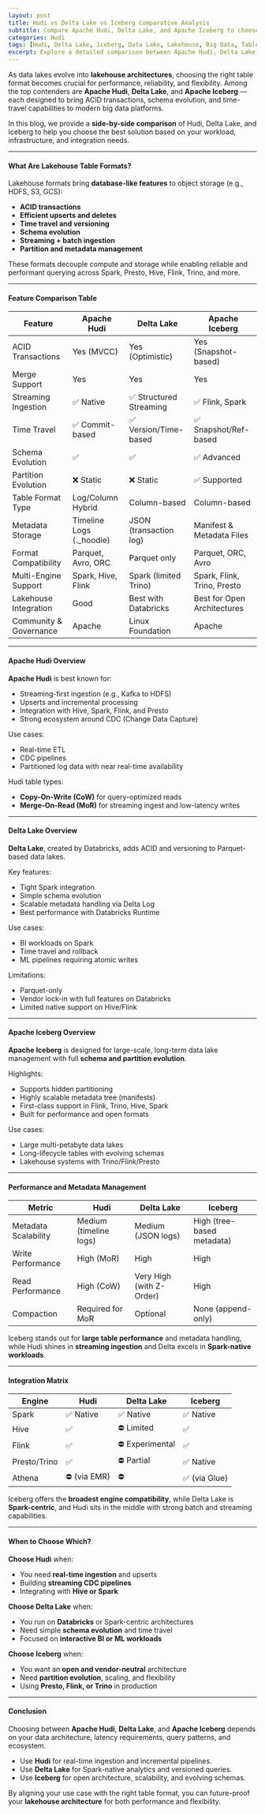 ```yaml
---
layout: post
title: Hudi vs Delta Lake vs Iceberg Comparative Analysis
subtitle: Compare Apache Hudi, Delta Lake, and Apache Iceberg to choose the right table format for your data lake
categories: Hudi
tags: [Hudi, Delta Lake, Iceberg, Data Lake, Lakehouse, Big Data, Table Formats]
excerpt: Explore a detailed comparison between Apache Hudi, Delta Lake, and Apache Iceberg. Understand their features, performance, use cases, and integration support to choose the right format for your data lakehouse architecture.
---
```

As data lakes evolve into **lakehouse architectures**, choosing the right table format becomes crucial for performance, reliability, and flexibility. Among the top contenders are **Apache Hudi**, **Delta Lake**, and **Apache Iceberg** — each designed to bring ACID transactions, schema evolution, and time-travel capabilities to modern big data platforms.

In this blog, we provide a **side-by-side comparison** of Hudi, Delta Lake, and Iceberg to help you choose the best solution based on your workload, infrastructure, and integration needs.

---

#### What Are Lakehouse Table Formats?

Lakehouse formats bring **database-like features** to object storage (e.g., HDFS, S3, GCS):

- **ACID transactions**
- **Efficient upserts and deletes**
- **Time travel and versioning**
- **Schema evolution**
- **Streaming + batch ingestion**
- **Partition and metadata management**

These formats decouple compute and storage while enabling reliable and performant querying across Spark, Presto, Hive, Flink, Trino, and more.

---

#### Feature Comparison Table

| Feature                         | Apache Hudi             | Delta Lake                | Apache Iceberg           |
|---------------------------------|--------------------------|---------------------------|---------------------------|
| ACID Transactions               | Yes (MVCC)               | Yes (Optimistic)          | Yes (Snapshot-based)      |
| Merge Support                   | Yes                      | Yes                       | Yes                       |
| Streaming Ingestion             | ✅ Native                 | ✅ Structured Streaming    | ✅ Flink, Spark            |
| Time Travel                     | ✅ Commit-based           | ✅ Version/Time-based      | ✅ Snapshot/Ref-based      |
| Schema Evolution                | ✅                        | ✅                         | ✅ Advanced                |
| Partition Evolution             | ❌ Static                 | ❌ Static                  | ✅ Supported               |
| Table Format Type               | Log/Column Hybrid        | Column-based              | Column-based              |
| Metadata Storage                | Timeline Logs (._hoodie) | JSON (transaction log)    | Manifest & Metadata Files |
| Format Compatibility            | Parquet, Avro, ORC       | Parquet only              | Parquet, ORC, Avro        |
| Multi-Engine Support            | Spark, Hive, Flink       | Spark (limited Trino)     | Spark, Flink, Trino, Presto|
| Lakehouse Integration           | Good                     | Best with Databricks      | Best for Open Architectures|
| Community & Governance          | Apache                   | Linux Foundation          | Apache                    |

---

#### Apache Hudi Overview

**Apache Hudi** is best known for:
- Streaming-first ingestion (e.g., Kafka to HDFS)
- Upserts and incremental processing
- Integration with Hive, Spark, Flink, and Presto
- Strong ecosystem around CDC (Change Data Capture)

Use cases:
- Real-time ETL
- CDC pipelines
- Partitioned log data with near real-time availability

Hudi table types:
- **Copy-On-Write (CoW)** for query-optimized reads
- **Merge-On-Read (MoR)** for streaming ingest and low-latency writes

---

#### Delta Lake Overview

**Delta Lake**, created by Databricks, adds ACID and versioning to Parquet-based data lakes.

Key features:
- Tight Spark integration
- Simple schema evolution
- Scalable metadata handling via Delta Log
- Best performance with Databricks Runtime

Use cases:
- BI workloads on Spark
- Time travel and rollback
- ML pipelines requiring atomic writes

Limitations:
- Parquet-only
- Vendor lock-in with full features on Databricks
- Limited native support on Hive/Flink

---

#### Apache Iceberg Overview

**Apache Iceberg** is designed for large-scale, long-term data lake management with full **schema and partition evolution**.

Highlights:
- Supports hidden partitioning
- Highly scalable metadata tree (manifests)
- First-class support in Flink, Trino, Hive, Spark
- Built for performance and open formats

Use cases:
- Large multi-petabyte data lakes
- Long-lifecycle tables with evolving schemas
- Lakehouse systems with Trino/Flink/Presto

---

#### Performance and Metadata Management

| Metric                 | Hudi                      | Delta Lake              | Iceberg                   |
|------------------------|---------------------------|--------------------------|---------------------------|
| Metadata Scalability   | Medium (timeline logs)    | Medium (JSON logs)       | High (tree-based metadata)|
| Write Performance      | High (MoR)                | High                     | High                      |
| Read Performance       | High (CoW)                | Very High (with Z-Order) | High                      |
| Compaction             | Required for MoR          | Optional                 | None (append-only)        |

Iceberg stands out for **large table performance** and metadata handling, while Hudi shines in **streaming ingestion** and Delta excels in **Spark-native workloads**.

---

#### Integration Matrix

| Engine       | Hudi           | Delta Lake         | Iceberg           |
|--------------|----------------|--------------------|-------------------|
| Spark        | ✅ Native       | ✅ Native           | ✅ Native          |
| Hive         | ✅              | ⛔ Limited          | ✅                 |
| Flink        | ✅              | ⛔ Experimental     | ✅                 |
| Presto/Trino | ✅              | ⛔ Partial          | ✅ Native          |
| Athena       | ⛔ (via EMR)    | ⛔                  | ✅ (via Glue)      |

Iceberg offers the **broadest engine compatibility**, while Delta Lake is **Spark-centric**, and Hudi sits in the middle with strong batch and streaming capabilities.

---

#### When to Choose Which?

**Choose Hudi** when:
- You need **real-time ingestion** and upserts
- Building **streaming CDC pipelines**
- Integrating with **Hive or Spark**

**Choose Delta Lake** when:
- You run on **Databricks** or Spark-centric architectures
- Need simple **schema evolution** and time travel
- Focused on **interactive BI or ML workloads**

**Choose Iceberg** when:
- You want an **open and vendor-neutral** architecture
- Need **partition evolution**, scaling, and flexibility
- Using **Presto, Flink, or Trino** in production

---

#### Conclusion

Choosing between **Apache Hudi**, **Delta Lake**, and **Apache Iceberg** depends on your data architecture, latency requirements, query patterns, and ecosystem.

- Use **Hudi** for real-time ingestion and incremental pipelines.
- Use **Delta Lake** for Spark-native analytics and versioned queries.
- Use **Iceberg** for open architecture, scalability, and evolving schemas.

By aligning your use case with the right table format, you can future-proof your **lakehouse architecture** for both performance and flexibility.
